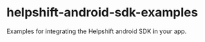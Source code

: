helpshift-android-sdk-examples
==============================

Examples for integrating the Helpshift android SDK in your app.